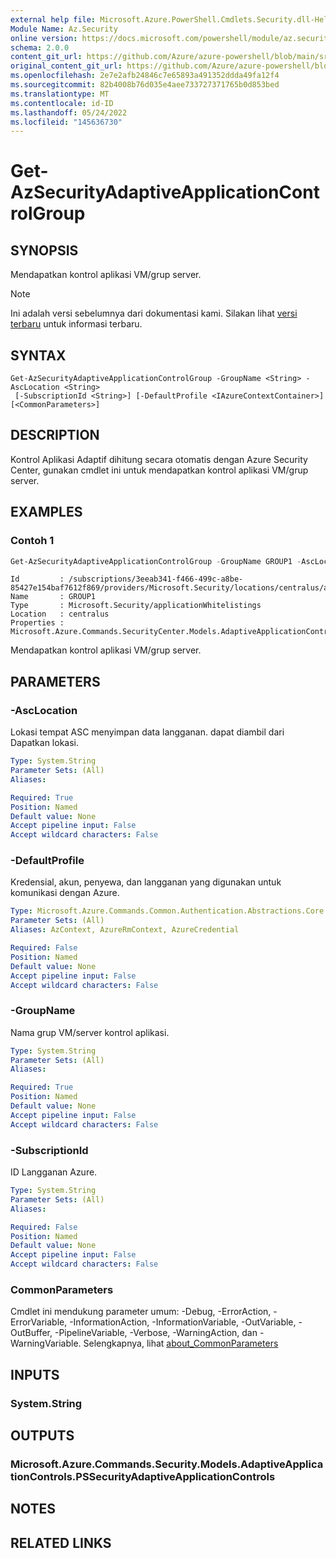 ```yaml
---
external help file: Microsoft.Azure.PowerShell.Cmdlets.Security.dll-Help.xml
Module Name: Az.Security
online version: https://docs.microsoft.com/powershell/module/az.security/Get-AzSecurityAdaptiveApplicationControlGroup
schema: 2.0.0
content_git_url: https://github.com/Azure/azure-powershell/blob/main/src/Security/Security/help/Get-AzSecurityAdaptiveApplicationControlGroup.md
original_content_git_url: https://github.com/Azure/azure-powershell/blob/main/src/Security/Security/help/Get-AzSecurityAdaptiveApplicationControlGroup.md
ms.openlocfilehash: 2e7e2afb24846c7e65893a491352ddda49fa12f4
ms.sourcegitcommit: 82b4008b76d035e4aee733727371765b0d853bed
ms.translationtype: MT
ms.contentlocale: id-ID
ms.lasthandoff: 05/24/2022
ms.locfileid: "145636730"
---
```

# Get-AzSecurityAdaptiveApplicationControlGroup

## SYNOPSIS
Mendapatkan kontrol aplikasi VM/grup server.

> [!NOTE]
>Ini adalah versi sebelumnya dari dokumentasi kami. Silakan lihat [versi terbaru](/powershell/module/az.security/get-azsecurityadaptiveapplicationcontrolgroup) untuk informasi terbaru.

## SYNTAX

```
Get-AzSecurityAdaptiveApplicationControlGroup -GroupName <String> -AscLocation <String>
 [-SubscriptionId <String>] [-DefaultProfile <IAzureContextContainer>] [<CommonParameters>]
```

## DESCRIPTION
Kontrol Aplikasi Adaptif dihitung secara otomatis dengan Azure Security Center, gunakan cmdlet ini untuk mendapatkan kontrol aplikasi VM/grup server.

## EXAMPLES

### Contoh 1
```powershell
Get-AzSecurityAdaptiveApplicationControlGroup -GroupName GROUP1 -AscLocation centralus
```

```output
Id         : /subscriptions/3eeab341-f466-499c-a8be-85427e154baf7612f869/providers/Microsoft.Security/locations/centralus/applicationWhitelistings/GROUP1
Name       : GROUP1
Type       : Microsoft.Security/applicationWhitelistings
Location   : centralus
Properties : Microsoft.Azure.Commands.SecurityCenter.Models.AdaptiveApplicationControls.PSSecurityAdaptiveApplicationControlsProperties
```

Mendapatkan kontrol aplikasi VM/grup server.

## PARAMETERS

### -AscLocation
Lokasi tempat ASC menyimpan data langganan. dapat diambil dari Dapatkan lokasi.

```yaml
Type: System.String
Parameter Sets: (All)
Aliases:

Required: True
Position: Named
Default value: None
Accept pipeline input: False
Accept wildcard characters: False
```

### -DefaultProfile
Kredensial, akun, penyewa, dan langganan yang digunakan untuk komunikasi dengan Azure.

```yaml
Type: Microsoft.Azure.Commands.Common.Authentication.Abstractions.Core.IAzureContextContainer
Parameter Sets: (All)
Aliases: AzContext, AzureRmContext, AzureCredential

Required: False
Position: Named
Default value: None
Accept pipeline input: False
Accept wildcard characters: False
```

### -GroupName
Nama grup VM/server kontrol aplikasi.

```yaml
Type: System.String
Parameter Sets: (All)
Aliases:

Required: True
Position: Named
Default value: None
Accept pipeline input: False
Accept wildcard characters: False
```

### -SubscriptionId
ID Langganan Azure.

```yaml
Type: System.String
Parameter Sets: (All)
Aliases:

Required: False
Position: Named
Default value: None
Accept pipeline input: False
Accept wildcard characters: False
```

### CommonParameters
Cmdlet ini mendukung parameter umum: -Debug, -ErrorAction, -ErrorVariable, -InformationAction, -InformationVariable, -OutVariable, -OutBuffer, -PipelineVariable, -Verbose, -WarningAction, dan -WarningVariable. Selengkapnya, lihat [about_CommonParameters](http://go.microsoft.com/fwlink/?LinkID=113216)

## INPUTS

### System.String

## OUTPUTS

### Microsoft.Azure.Commands.Security.Models.AdaptiveApplicationControls.PSSecurityAdaptiveApplicationControls

## NOTES

## RELATED LINKS
